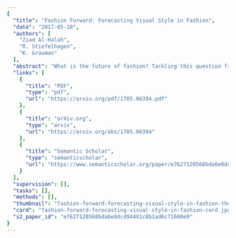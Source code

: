 ```yaml
---
{
  "title": "Fashion Forward: Forecasting Visual Style in Fashion",
  "date": "2017-05-18",
  "authors": [
    "Ziad Al-Halah",
    "R. Stiefelhagen",
    "K. Grauman"
  ],
  "abstract": "What is the future of fashion? Tackling this question from a data-driven vision perspective, we propose to forecast visual style trends before they occur. We introduce the first approach to predict the future popularity of styles discovered from fashion images in an unsupervised manner. Using these styles as a basis, we train a forecasting model to represent their trends over time. The resulting model can hypothesize new mixtures of styles that will become popular in the future, discover style dynamics (trendy vs. classic), and name the key visual attributes that will dominate tomorrow’s fashion. We demonstrate our idea applied to three datasets encapsulating 80,000 fashion products sold across six years on Amazon. Results indicate that fashion forecasting benefits greatly from visual analysis, much more than textual or meta-data cues surrounding products.",
  "links": [
    {
      "title": "PDF",
      "type": "pdf",
      "url": "https://arxiv.org/pdf/1705.06394.pdf"
    },
    {
      "title": "arXiv.org",
      "type": "arxiv",
      "url": "https://arxiv.org/abs/1705.06394"
    },
    {
      "title": "Semantic Scholar",
      "type": "semanticscholar",
      "url": "https://www.semanticscholar.org/paper/e7627120568bda6e0dcd94491c8b1ad6c71600e9"
    }
  ],
  "supervision": [],
  "tasks": [],
  "methods": [],
  "thumbnail": "fashion-forward-forecasting-visual-style-in-fashion-thumb.jpg",
  "card": "fashion-forward-forecasting-visual-style-in-fashion-card.jpg",
  "s2_paper_id": "e7627120568bda6e0dcd94491c8b1ad6c71600e9"
}
---
```


